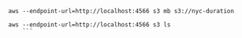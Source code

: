 
```
aws --endpoint-url=http://localhost:4566 s3 mb s3://nyc-duration
```

```
aws --endpoint-url=http://localhost:4566 s3 ls
    ```